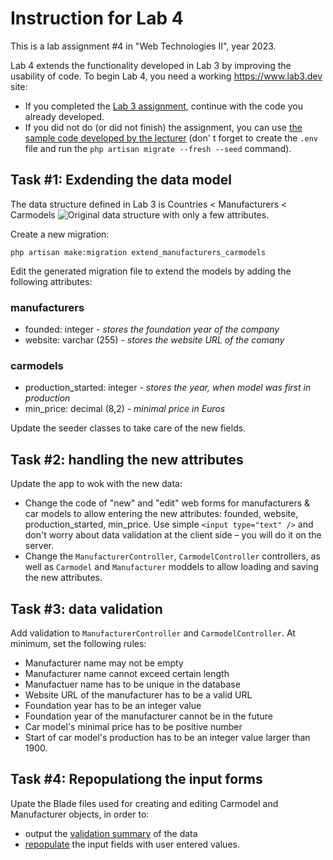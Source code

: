 # Instruction for Lab 4

This is a lab assignment #4 in "Web Technologies II", year 2023.

Lab 4 extends the functionality developed in Lab 3 by improving the usability of code. To begin Lab 4, you need a working https://www.lab3.dev site:

- If you completed the [Lab 3 assignment](https://github.com/rauhvargers/TTII_2023_labs/blob/Lab3/README.md), continue with the code you already developed.
- If you did not do (or did not finish) the assignment, you can use [the sample code developed by the lecturer](https://github.com/rauhvargers/TTII_2023_labs/tree/Lab3_result) (don' t forget to create the `.env`  file and run the `php artisan migrate --fresh --seed` command).

## Task #1: Exdending the data model
The data structure defined in Lab 3 is Countries < Manufacturers < Carmodels ![Original data structure](lab3.png) with only a few attributes.

Create a new migration:

  ``` 
  php artisan make:migration extend_manufacturers_carmodels
  ```

Edit the generated migration file to extend the models by adding the following attributes:

### manufacturers

- founded: integer - *stores the foundation year of the company*
- website: varchar (255) - *stores the website URL of the comany*

### carmodels

- production_started: integer - *stores the year, when model was first in production*
- min_price: decimal (8,2) - *minimal price in Euros*

Update the seeder classes to take care of the new fields.

## Task #2: handling the new attributes
 Update the app to wok with the new data:

 - Change the code of "new" and "edit" web forms for manufacturers & car models  to allow entering the new attributes: founded, website, production_started, min_price. Use simple `<input type="text" />` and don't worry about data validation at the client side – you will do it on the server.
- Change the `ManufacturerController`, `CarmodelController` controllers, as well as `Carmodel` and `Manufacturer` moddels to allow loading and saving the new attributes.

## Task #3: data validation
Add validation to `ManufacturerController` and `CarmodelController`. At minimum, set the following rules:
- Manufacturer name may not be empty
- Manufacturer name cannot exceed certain length
- Manufactuer name has to be unique in the database
- Website URL of the manufacturer has to be a valid URL
- Foundation year has to be an integer value
- Foundation year of the manufacturer cannot be in the future
- Car model's minimal price has to be positive number
- Start of car model's production has to be an integer value larger than 1900.

## Task #4: Repopulationg the input forms
Upate the Blade files used for creating and editing Carmodel and  Manufacturer objects, in order to:
 - output the [validation summary](https://laravel.com/docs/10.x/validation#quick-displaying-the-validation-errors) of the data
 - [repopulate](https://laravel.com/docs/10.x/validation#repopulating-forms) the input fields with user entered values.





